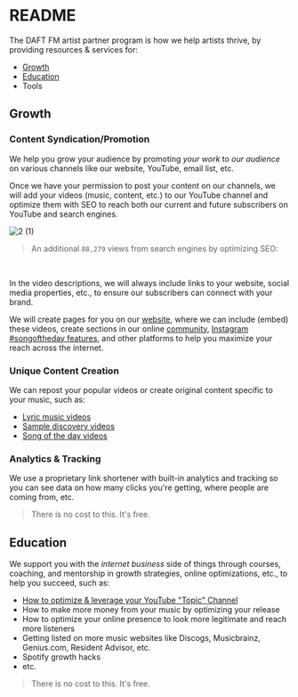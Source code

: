 # README

The DAFT FM artist partner program is how we help artists thrive, by providing resources & services for:
- [Growth](#growth)
- [Education](#education)
- Tools


## Growth

### Content Syndication/Promotion
We help you grow your audience by promoting _your work_ to _our audience_ on various channels like our website, YouTube, email list, etc.

Once we have your permission to post your content on our channels, we will add your videos (music, content, etc.) to our YouTube channel and optimize them with SEO to reach both our current and future subscribers on YouTube and search engines.

![2 (1)](https://github.com/user-attachments/assets/6902ea8e-598e-4af6-910f-9d8bcb09ca59)
> An additional `88,279` views from search engines by optimizing SEO:
<br>

In the video descriptions, we will always include links to your website, social media properties, etc., to ensure our subscribers can connect with your brand. 

We will create pages for you on our <a href="https://daft.fm/artists/daft-punk/" target="_blank">website</a>, where we can include (embed) these videos, create sections in our online <a href="https://github.com/orgs/daftfm/discussions" target="_blank">community</a>, <a href="https://www.instagram.com/dvnschmchr/reel/Cs64bz-r0iS/" target="_blank">Instagram #songoftheday features</a>, and other platforms to help you maximize your reach across the internet.


### Unique Content Creation
We can repost your popular videos or create original content specific to your music, such as:
- <a href="https://www.youtube.com/playlist?list=PL8bbllzXERyf75lf5xCBnwMlJnUIsoaYB" target="_blank">Lyric music videos</a>
- <a href="https://www.canva.com/design/DAGUzM-nLXk/AdgUrwKVmqdIHhxO-ouGHA/watch?utm_content=DAGUzM-nLXk&utm_campaign=designshare&utm_medium=link&utm_source=editor&success=true" target="_blank">Sample discovery videos</a>
- <a href="https://www.instagram.com/dvnschmchr/reel/Cs64bz-r0iS/" target="_blank">Song of the day videos</a>


### Analytics & Tracking
We use a proprietary link shortener with built-in analytics and tracking so you can see data on how many clicks you're getting, where people are coming from, etc.

> There is no cost to this. It's free.


## Education
We support you with the *internet business* side of things through courses, coaching, and mentorship in growth strategies, online optimizations, etc., to help you succeed, such as:

- [How to optimize & leverage your YouTube "Topic" Channel][youtube-topic-channel]
- How to make more money from your music by optimizing your release
- How to optimize your online presence to look more legitimate and reach more listeners
- Getting listed on more music websites like Discogs, Musicbrainz, Genius.com, Resident Advisor, etc.
- Spotify growth hacks
- etc.

> There is no cost to this. It's free.





<!-- links -->

[youtube-topic-channel]: /docs/youtube-topic-channel.md
